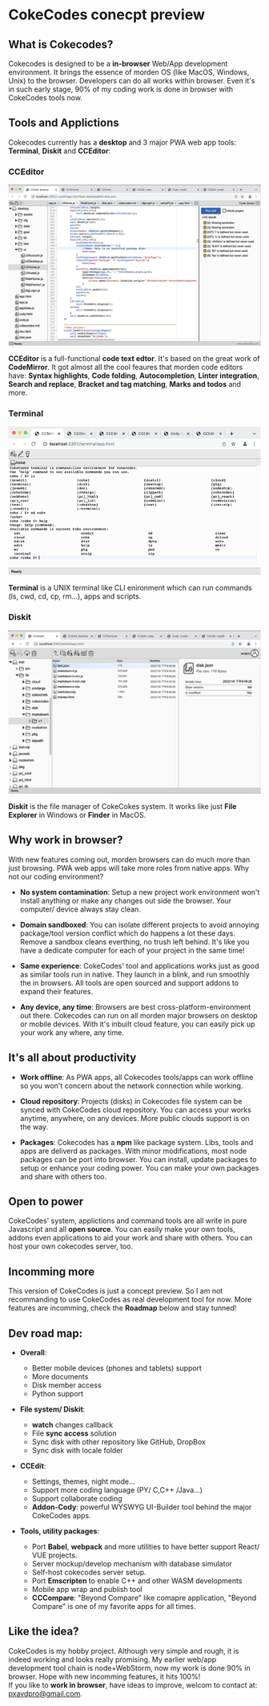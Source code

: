 # CokeCodes conecpt preview

## What is Cokecodes?
Cokecodes is designed to be a **in-browser** Web/App development environment. It brings the essence of morden OS (like MacOS, Windows, Unix) to the browser. Developers can do all works within browser. Even it's in such early stage, 90% of my coding work is done in browser with CokeCodes tools now.  
  
## Tools and Applictions
Cokecodes currently has a **desktop** and 3 major PWA web app tools: **Terminal**, **Diskit** and **CCEditor**:  
  
### CCEditor  
![ccedit](git/ccedit_01.png)  

**CCEditor** is a full-functional **code text edtor**. It's based on the great work of **CodeMirror**. It got almost all the cool feaures that morden code editors have: **Syntax highlights**, **Code folding**, **Autocompletion**, **Linter integration**, **Search and replace**, **Bracket and tag matching**, **Marks and todos** and more.  

### Terminal  
![ccedit](git/terminal_01.png)  

**Terminal** is a UNIX terminal like CLI enironment which can run commands (ls, cwd, cd, cp, rm...), apps and scripts.  
  
### Diskit  
![ccedit](git/diskit_01.png)  

**Diskit** is the file manager of CokeCokes system. It works like just **File Explorer** in Windows or **Finder** in MacOS.

  
## Why work in browser?
With new features coming out, morden browsers can do much more than just browsing. PWA web apps will take more roles from native apps. Why not our coding environment?  
- **No system contamination**: Setup a new project work environment won't install anything or make any changes out side the browser. Your computer/ device always stay clean. 

- **Domain sandboxed**: You can isolate different projects to avoid annoying package/tool version conflict which do happens a lot these days. Remove a sandbox cleans everthing, no trush left behind. It's like you have a dedicate computer for each of your project in the same time!

- **Same experience**: CokeCodes' tool and applications works just as good as similar tools run in native. They launch in a blink, and run smoothly the in browsers. All tools are open sourced and support addons to expand their features.   

- **Any device, any time**: Browsers are best cross-platform-environment out there. Cokecodes can run on all morden major browsers on desktop or mobile devices. With it's inbuilt cloud feature, you can easily pick up your work any where, any time. 

## It's all about productivity
- **Work offline**: As PWA apps, all Cokecodes tools/apps can work offline so you won't concern about the network connection while working. 

- **Cloud repository**: Projects (disks) in Cokecodes file system can be synced with CokeCodes cloud repository. You can access your works anytime, anywhere, on any devices. More public clouds support is on the way.

- **Packages**: Cokecodes has a **npm** like package system. Libs, tools and apps are deliverd as packages. With minor modifications, most node packages can be port into browser. You can install, update packages to setup or enhance your coding power. You can make your own packages and share with others too. 

## Open to power
CokeCodes' system, applictions and command tools are all write in pure Javascript and all **open source**. You can easily make your own tools, addons even applications to aid your work and share with others. You can host your own cokecodes server, too.

## Incomming more
This version of CokeCodes is just a concept preview. So I am not recommanding to use CokeCodes as real development tool for now. More features are incomming, check the **Roadmap** below and stay tunned!

## Dev road map:
- **Overall**:
	- Better mobile devices (phones and tablets) support
	- More documents  
	- Disk member access
	- Python support
	
- **File system/ Diskit**:
	- **watch** changes callback
	- File **sync access** solution
	- Sync disk with other repository like GitHub, DropBox
	- Sync disk with locale folder  
	
- **CCEdit**:
	- Settings, themes, night mode...
	- Support more coding language (PY/ C,C++ /Java...)
	- Support collaborate coding
	- **Addon-Cody**: powerful WYSWYG UI-Builder tool behind the major CokeCodes apps.
	
- **Tools, utility packages**:
	- Port **Babel**, **webpack** and more utilities to have better support React/ VUE projects.
	- Server mockup/develop mechanism with database simulator
	- Self-host cokecodes server setup.
	- Port **Emscripten** to enable C++ and other WASM developments
	- Mobile app wrap and publish tool
	- **CCCompare**: "Beyond Compare" like comapre application, "Beyond Compare" is one of my favorite apps for all times.
## Like the idea?
CokeCodes is my hobby project. Although very simple and rough, it is indeed working and looks really promising. My earlier web/app development tool chain is node+WebStorm, now my work is done 90% in browser. Hope with new incomming features, it hits 100%!  
If you like to **work in browser**, have ideas to improve, welcom to contact at: pxavdpro@gmail.com.
